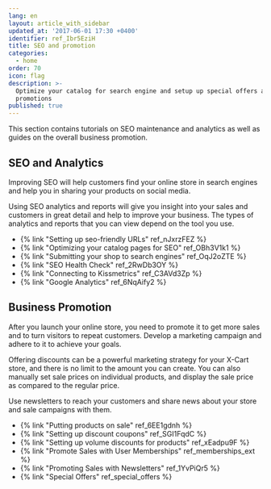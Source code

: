 ```yaml
---
lang: en
layout: article_with_sidebar
updated_at: '2017-06-01 17:30 +0400'
identifier: ref_Ibr5EziH
title: SEO and promotion
categories:
  - home
order: 70
icon: flag
description: >-
  Optimize your catalog for search engine and setup up special offers and
  promotions
published: true
---
```

This section contains tutorials on SEO maintenance and analytics as well as guides on the overall business promotion.

## SEO and Analytics

Improving SEO will help customers find your online store in search engines and help you in sharing your products on social media.

Using SEO analytics and reports will give you insight into your sales and customers in great detail and help to improve your business. The types of analytics and reports that you can view depend on the tool you use.

*   {% link "Setting up seo-friendly URLs" ref_nJxrzFEZ %}
*   {% link "Optimizing your catalog pages for SEO" ref_OBh3V1k1 %}
*   {% link "Submitting your shop to search engines" ref_OqJ2oZTE %}
*   {% link "SEO Health Check" ref_2RwDb3OY %}
*   {% link "Connecting to Kissmetrics" ref_C3AVd3Zp %}
*   {% link "Google Analytics" ref_6NqAify2 %}

## Business Promotion

After you launch your online store, you need to promote it to get more sales and to turn visitors to repeat customers. Develop a marketing campaign and adhere to it to achieve your goals. 

Offering discounts can be a powerful marketing strategy for your X-Cart store, and there is no limit to the amount you can create. You can also manually set sale prices on individual products, and display the sale price as compared to the regular price.

Use newsletters to reach your customers and share news about your store and sale campaigns with them. 

*   {% link "Putting products on sale" ref_6EE1gdnh %}
*   {% link "Setting up discount coupons" ref_SGI1FqdC %}
*   {% link "Setting up volume discounts for products" ref_xEadpu9F %}
*   {% link "Promote Sales with User Memberships" ref_memberships_ext %}
*   {% link "Promoting Sales with Newsletters" ref_1YvPiQr5 %}
*   {% link "Special Offers" ref_special_offers %}


